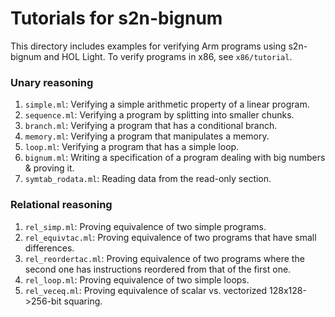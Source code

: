 # Tutorials for s2n-bignum

This directory includes examples for verifying Arm programs using s2n-bignum
and HOL Light.
To verify programs in x86, see `x86/tutorial`.

### Unary reasoning

1. `simple.ml`: Verifying a simple arithmetic property of a linear program.
2. `sequence.ml`: Verifying a program by splitting into smaller chunks.
3. `branch.ml`: Verifying a program that has a conditional branch.
4. `memory.ml`: Verifying a program that manipulates a memory.
5. `loop.ml`: Verifying a program that has a simple loop.
6. `bignum.ml`: Writing a specification of a program dealing with big numbers & proving it.
7. `symtab_rodata.ml`: Reading data from the read-only section.

### Relational reasoning

1. `rel_simp.ml`: Proving equivalence of two simple programs.
2. `rel_equivtac.ml`: Proving equivalence of two programs that have small differences.
3. `rel_reordertac.ml`: Proving equivalence of two programs where the second one has instructions reordered from that of the first one.
4. `rel_loop.ml`: Proving equivalence of two simple loops.
5. `rel_veceq.ml`: Proving equivalence of scalar vs. vectorized 128x128->256-bit squaring.
